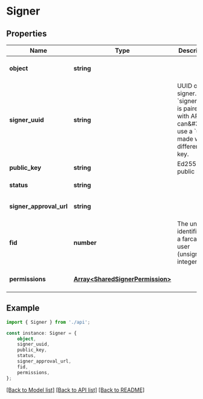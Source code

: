 # Signer


## Properties

Name | Type | Description | Notes
------------ | ------------- | ------------- | -------------
**object** | **string** |  | [optional] [default to undefined]
**signer_uuid** | **string** | UUID of the signer. &#x60;signer_uuid&#x60; is paired with API key, can\&#39;t use a &#x60;uuid&#x60; made with a different API key.  | [default to undefined]
**public_key** | **string** | Ed25519 public key | [default to undefined]
**status** | **string** |  | [default to undefined]
**signer_approval_url** | **string** |  | [optional] [default to undefined]
**fid** | **number** | The unique identifier of a farcaster user (unsigned integer) | [optional] [default to undefined]
**permissions** | [**Array&lt;SharedSignerPermission&gt;**](SharedSignerPermission.md) |  | [optional] [default to undefined]

## Example

```typescript
import { Signer } from './api';

const instance: Signer = {
    object,
    signer_uuid,
    public_key,
    status,
    signer_approval_url,
    fid,
    permissions,
};
```

[[Back to Model list]](../README.md#documentation-for-models) [[Back to API list]](../README.md#documentation-for-api-endpoints) [[Back to README]](../README.md)
